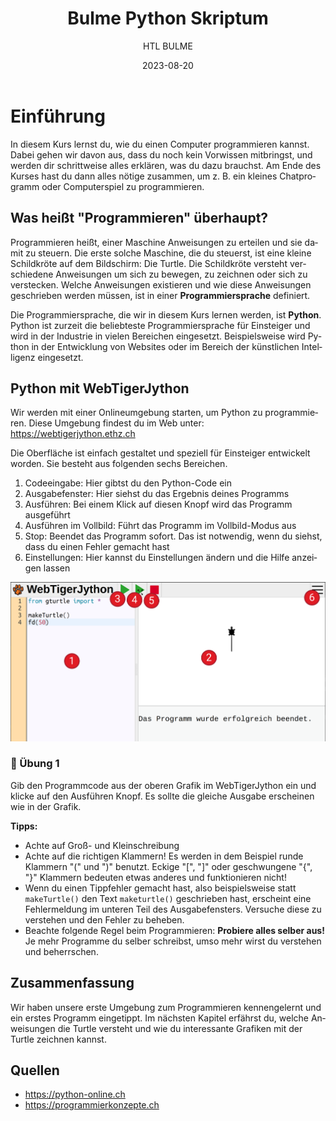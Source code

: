 ﻿---
title: "Bulme Python Skriptum"
author: [HTL BULME]
date: "2023-08-20"
subject: "Python"
keywords: [Bulme, Python]
book: true
classoption: [oneside]
lang: "de"
...

# Einführung

In diesem Kurs lernst du, wie du einen Computer programmieren kannst.
Dabei gehen wir davon aus, dass du noch kein
Vorwissen mitbringst, und werden dir schrittweise alles erklären, was
du dazu brauchst. Am Ende des Kurses hast du dann alles nötige zusammen,
um z. B. ein kleines Chatprogramm oder Computerspiel zu programmieren.

## Was heißt "Programmieren" überhaupt?

Programmieren heißt, einer Maschine Anweisungen zu erteilen und sie damit zu steuern.
Die erste solche Maschine, die du steuerst, ist eine kleine Schildkröte auf dem Bildschirm: Die Turtle. Die Schildkröte versteht verschiedene Anweisungen um sich zu bewegen,
zu zeichnen oder sich zu verstecken.
Welche Anweisungen existieren und wie diese Anweisungen geschrieben werden müssen,
ist in einer **Programmiersprache** definiert.

Die Programmiersprache, die wir in diesem Kurs lernen werden, ist **Python**.
Python ist zurzeit die beliebteste Programmiersprache für Einsteiger und
wird in der Industrie in vielen Bereichen eingesetzt.
Beispielsweise wird Python in der Entwicklung von Websites oder im Bereich der künstlichen 
Intelligenz eingesetzt.



## Python mit WebTigerJython
Wir werden mit einer Onlineumgebung starten, um Python zu programmieren.
Diese Umgebung findest du im Web unter: https://webtigerjython.ethz.ch


Die Oberfläche ist einfach gestaltet und speziell für Einsteiger entwickelt worden.
Sie besteht aus folgenden sechs Bereichen.

1. Codeeingabe: Hier gibtst du den Python-Code ein
1. Ausgabefenster: Hier siehst du das Ergebnis deines Programms
1. Ausführen: Bei einem Klick auf diesen Knopf wird das Programm ausgeführt
1. Ausführen im Vollbild: Führt das Programm im Vollbild-Modus aus
1. Stop: Beendet das Programm sofort. Das ist notwendig, wenn du siehst,
dass du einen Fehler gemacht hast
1. Einstellungen: Hier kannst du Einstellungen ändern und die Hilfe anzeigen lassen

![WebTigerJython Überblick](./images/webtigerjython.png)



### 📝 Übung 1
Gib den Programmcode aus der oberen Grafik im WebTigerJython ein
und klicke auf den Ausführen Knopf.
Es sollte die gleiche Ausgabe erscheinen wie in der Grafik.


**Tipps:** 
* Achte auf Groß- und Kleinschreibung
* Achte auf die richtigen Klammern! Es werden in dem Beispiel runde Klammern "(" und ")" benutzt. Eckige "[", "]" oder geschwungene "{", "}" Klammern
bedeuten etwas anderes und funktionieren nicht!
* Wenn du einen Tippfehler gemacht hast, also beispielsweise statt `makeTurtle()` 
den Text `maketurtle()` geschrieben hast, erscheint eine Fehlermeldung im
unteren Teil des Ausgabefensters. Versuche diese zu verstehen und den Fehler zu beheben.
* Beachte folgende Regel beim Programmieren: **Probiere
alles selber aus!** Je mehr Programme du selber schreibst, umso mehr
wirst du verstehen und beherrschen.

## Zusammenfassung
Wir haben unsere  erste Umgebung zum Programmieren kennengelernt und
ein erstes Programm eingetippt.
Im nächsten Kapitel erfährst du, welche Anweisungen die Turtle versteht
und wie du interessante Grafiken mit der Turtle zeichnen kannst.

## Quellen
* https://python-online.ch
* https://programmierkonzepte.ch



